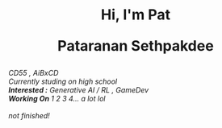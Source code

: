 <h1 align="center">
  <b>Hi, I'm Pat</b>
  <p>Pataranan Sethpakdee</p>
</h1>
<p>
  <em>
    CD55 , AiBxCD <br>
    Currently studing on high school<br>
    <b>Interested :</b> Generative AI / RL , GameDev<br>
    <b>Working On</b> 1 2 3 4... a lot lol<br><br>not finished!
  </em>
</p>
